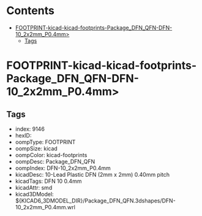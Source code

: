 



Contents
========

* [FOOTPRINT-kicad-kicad-footprints-Package_DFN_QFN-DFN-10_2x2mm_P0.4mm>](#footprint-kicad-kicad-footprints-package_dfn_qfn-dfn-10_2x2mm_p04mm)
	* [Tags](#tags)

# FOOTPRINT-kicad-kicad-footprints-Package_DFN_QFN-DFN-10_2x2mm_P0.4mm>

## Tags

- index: 9146
- hexID: 
- oompType: FOOTPRINT
- oompSize: kicad
- oompColor: kicad-footprints
- oompDesc: Package_DFN_QFN
- oompIndex: DFN-10_2x2mm_P0.4mm
- kicadDesc: 10-Lead Plastic DFN (2mm x 2mm)  0.40mm pitch
- kicadTags: DFN 10 0.4mm
- kicadAttr: smd
- kicad3DModel: ${KICAD6_3DMODEL_DIR}/Package_DFN_QFN.3dshapes/DFN-10_2x2mm_P0.4mm.wrl
